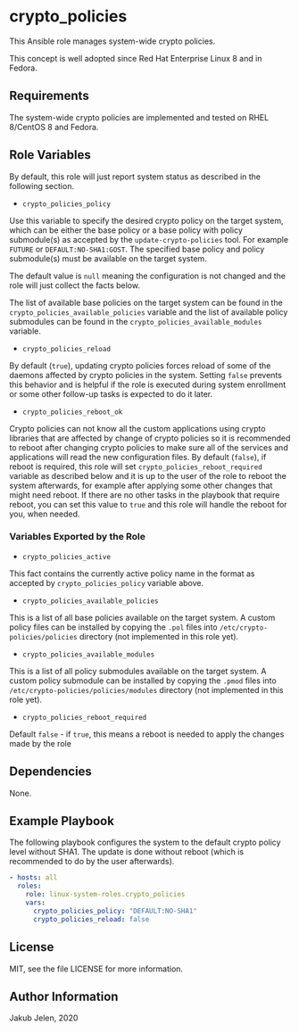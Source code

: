 # crypto_policies

This Ansible role manages system-wide crypto policies.

This concept is well adopted since Red Hat Enterprise Linux 8 and in Fedora.

## Requirements

The system-wide crypto policies are implemented and tested on RHEL 8/CentOS 8
and Fedora.

## Role Variables

By default, this role will just report system status as described in the
following section.

 * `crypto_policies_policy`

Use this variable to specify the desired crypto policy on the target system,
which can be either the base policy or a base policy with policy submodule(s)
as accepted by the `update-crypto-policies` tool. For example `FUTURE` or
`DEFAULT:NO-SHA1:GOST`. The specified base policy and policy submodule(s)
must be available on the target system.

The default value is `null` meaning the configuration is not changed and
the role will just collect the facts below.

The list of available base policies on the target system can be found in the
`crypto_policies_available_policies` variable and the list of available policy
submodules can be found in the `crypto_policies_available_modules` variable.

 * `crypto_policies_reload`

By default (`true`), updating crypto policies forces reload of some of
the daemons affected by crypto policies in the system. Setting `false`
prevents this behavior and is helpful if the role is executed during system
enrollment or some other follow-up tasks is expected to do it later.

 * `crypto_policies_reboot_ok`

Crypto policies can not know all the custom applications using crypto
libraries that are affected by change of crypto policies so it is recommended
to reboot after changing crypto policies to make sure all of the services
and applications will read the new configuration files. By default (`false`),
if reboot is required, this role will set `crypto_policies_reboot_required`
variable as described below and it is up to the user of the role to reboot
the system afterwards, for example after applying some other changes that might
need reboot. If there are no other tasks in the playbook that require reboot,
you can set this value to `true` and this role will handle the reboot for you,
when needed.

### Variables Exported by the Role

* `crypto_policies_active`

This fact contains the currently active policy name in the format as accepted
by `crypto_policies_policy` variable above.

* `crypto_policies_available_policies`

This is a list of all base policies available on the target system.
A custom policy files can be installed by copying the `.pol` files into
`/etc/crypto-policies/policies` directory (not implemented in this role yet).

* `crypto_policies_available_modules`

This is a list of all policy submodules available on the target system.
A custom policy submodule can be installed by copying the `.pmod` files into
`/etc/crypto-policies/policies/modules` directory (not implemented in this
role yet).

* `crypto_policies_reboot_required`

Default `false` - if `true`, this means a reboot is needed to apply
the changes made by the role

## Dependencies

None.

## Example Playbook

The following playbook configures the system to the default crypto policy
level without SHA1. The update is done without reboot (which is recommended
to do by the user afterwards).

```yaml
- hosts: all
  roles:
    role: linux-system-roles.crypto_policies
    vars:
      crypto_policies_policy: "DEFAULT:NO-SHA1"
      crypto_policies_reload: false

```

## License

MIT, see the file LICENSE for more information.

## Author Information

Jakub Jelen, 2020
